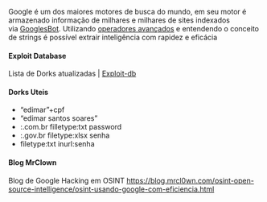 
Google é um dos maiores motores de busca do mundo, em seu motor é armazenado informação de milhares e milhares de sites indexados via [GooglesBot](https://pt.wikipedia.org/wiki/Googlebot). Utilizando [operadores avançados](https://support.google.com/websearch/answer/2466433?hl=pt-BR) e entendendo o conceito de strings é possível extrair inteligência com rapidez e eficácia
#### Exploit Database
Lista de Dorks atualizadas | [Exploit-db](https://www.exploit-db.com/google-hacking-database)

#### Dorks Uteis
- “edimar”+cpf
- “edimar santos soares”
- :.com.br filletype:txt password
- :.gov.br filetype:xlsx senha
- filetype:txt inurl:senha


#### Blog MrClown
Blog de Google Hacking em OSINT
https://blog.mrcl0wn.com/osint-open-source-intelligence/osint-usando-google-com-eficiencia.html
